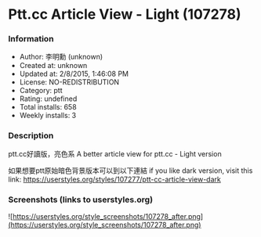 # Ptt.cc Article View - Light (107278)

### Information
- Author: 李明勳 (unknown)
- Created at: unknown
- Updated at: 2/8/2015, 1:46:08 PM
- License: NO-REDISTRIBUTION
- Category: ptt
- Rating: undefined
- Total installs: 658
- Weekly installs: 3


### Description
ptt.cc好讀版，亮色系
A better article view for ptt.cc - Light version

如果想要ptt原始暗色背景版本可以到以下連結
if you like dark version, visit this link: https://userstyles.org/styles/107277/ptt-cc-article-view-dark


### Screenshots (links to userstyles.org)
![https://userstyles.org/style_screenshots/107278_after.png](https://userstyles.org/style_screenshots/107278_after.png)


